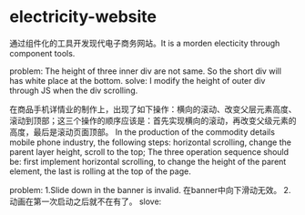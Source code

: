 # electricity-website
通过组件化的工具开发现代电子商务网站。It is a morden electicity through component tools.

problem:
The height of three inner div are not same. So the short div will has white place at the bottom.
solve:
I modify the height of outer div through JS when the div scrolling.

在商品手机详情业的制作上，出现了如下操作：横向的滚动、改变父层元素高度、滚动到顶部；这三个操作的顺序应该是：首先实现横向的滚动，再改变父级元素的高度，最后是滚动页面顶部。
In the production of the commodity details mobile phone industry, the following steps: horizontal scrolling, change the parent layer height, scroll to the top; The three operation sequence should be: first implement horizontal scrolling, to change the height of the parent element, the last is rolling at the top of the page. 

problem:
1.Slide down in the banner is invalid.
在banner中向下滑动无效。
2.动画在第一次启动之后就不在有了。
slove:
